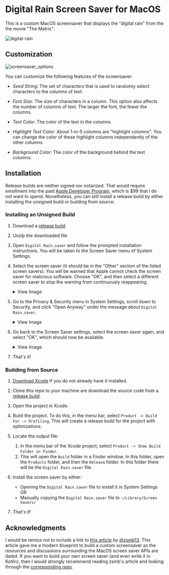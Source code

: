 #  Digital Rain Screen Saver for MacOS

This is a custom MacOS screensaver that displays the "digital rain" from the the movie "The Matrix":

![digital-rain](https://github.com/user-attachments/assets/809386d5-be80-486e-9872-2aa6876a41a3)

## Customization

![screensaver_options](https://github.com/user-attachments/assets/cdd2533d-5740-432a-96d4-2c21987dd255)

You can customize the following features of the screensaver:

- *Seed String*: The set of characters that is used to randomly select
  characters to the columns of text.

- *Font Size*: The size of characters in a column. This option also
  affects the number of columns of text. The larger the font, the
  fewer the columns.
  
- *Text Color*: The color of the text in the columns

- *Highlight Text Color*: About 1-in-5 columns are "highlight columns".
  You can change the color of these highlight columns independently of
  the other columns
  
- *Background Color*: The color of the background behind the text columns.

## Installation

Release builds are neither signed nor notarized. That would require enrollment into the
paid [Apple Developer Program](https://developer.apple.com/support/enrollment),
which is $99 that I do not want to spend. Nonetheless, you can still install a
release build by either installing the unsigned build or building from source:

### Installing an Unsigned Build

1. Download a [release build](https://github.com/nathanjandrews/digital-rain-screensaver/releases)

2. Unzip the downloaded file

3. Open `Digital Rain.saver` and follow the prompted installation instructions.
   You will be taken to the Screen Saver menu of System Settings.
   
4. Select the screen saver (it should be in the "Other" section of the listed
   screen savers). You will be warned that Apple cannot check the screen saver
   for malicious software. Choose "OK", and then select a different screen
   saver to stop the warning from continuously reappearing.

   <details>
      <summary>View Image</summary>
      
      ![malicious_software_warning](https://github.com/user-attachments/assets/e1ebb98b-673f-4f1a-a3d6-569323f6c47e)
   </details>

5. Go to the Privacy & Security menu in System Settings, scroll down to Security,
   and click "Open Anyway" under the message about `Digital Rain.saver`.

   <details>
      <summary>View Image</summary>

      ![open_anyway](https://github.com/user-attachments/assets/873b045c-f382-4226-b4a6-0fecbe5d4b94)
   </details>
   
6. Go back to the Screen Saver settings, select the screen saver again, and
   select "OK", which should now be available.

   <details>
      <summary>View Image</summary>

      ![malicious_software_warning_with_ok](https://github.com/user-attachments/assets/1713d6e0-8841-447b-9d6c-4c43741a3392)
   </details>
   
7. That's it!

### Building from Source

1. [Download Xcode](https://developer.apple.com/download/applications/) if you do
   not already have it installed.

2. Clone this repo to your machine are download the source code from a
   [release build](https://github.com/nathanjandrews/digital-rain-screensaver/releases).

3. Open the project in Xcode.

4. Build the project. To do this, in the menu bar, select `Product -> Build For -> Profiling`.
   This will create a release build for the project with optimizations.
   
5. Locate the output file:
    1. In the menu bar of the Xcode project, select `Product -> Show Build Folder in Finder`.
    2. This will open the `Build` folder in a Finder window. In this folder, open
       the `Products` folder, and then the `Release` folder. In this folder there
       will be the `Digital Rain.saver` file.
   
7. Install the screen saver by either:
    - Opening the `Digital Rain.saver` file to install it in System Settings OR
    - Manually copying the `Digital Rain.saver` file to `~/Library/Screen Savers/`
    
8. That's it!

## Acknowledgments

I would be remiss not to include a link to [this article](https://zsmb.co/building-a-macos-screen-saver-in-kotlin/#preview-problems)
by [@zsmb13](https://github.com/zsmb13). This article gave me a modern blueprint
to build a custom screensaver as the resources and discussions surrounding the
MacOS screen saver APIs are dated. If you want to build your own screen saver
(and even write it in Kotlin), then I would strongly recommend reading zsmb's
article and looking through the [corresponding repo](https://github.com/zsmb13/KotlinLogo-ScreenSaver).
